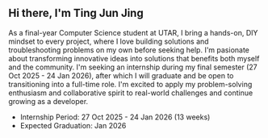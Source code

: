 ## Hi there, I'm Ting Jun Jing

As a final-year Computer Science student at UTAR, I bring a hands-on, DIY mindset to every project, where I love building solutions and troubleshooting problems on my own before seeking help. I'm pasionate about transforming innovative ideas into solutions that benefits both myself and the community. I'm seeking an internship during my final semester (27 Oct 2025 - 24 Jan 2026), after which I will graduate and be open to transitioning into a full-time role. I'm excited to apply my problem-solving enthusiasm and collaborative spirit to real-world challenges and continue growing as a developer.

- Internship Period:  27 Oct 2025 - 24 Jan 2026 (13 weeks)
- Expected Graduation: Jan 2026
